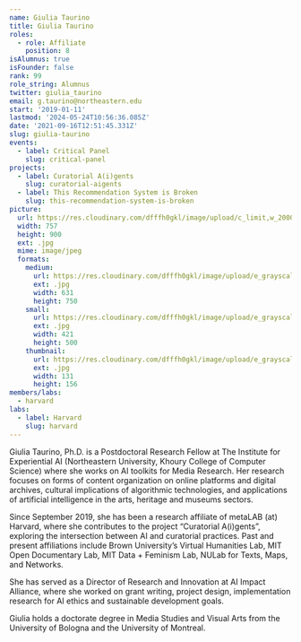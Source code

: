```yaml
---
name: Giulia Taurino
title: Giulia Taurino
roles:
  - role: Affiliate
    position: 8
isAlumnus: true
isFounder: false
rank: 99
role_string: Alumnus
twitter: giulia_taurino
email: g.taurino@northeastern.edu
start: '2019-01-11'
lastmod: '2024-05-24T10:56:36.085Z'
date: '2021-09-16T12:51:45.331Z'
slug: giulia-taurino
events:
  - label: Critical Panel
    slug: critical-panel
projects:
  - label: Curatorial A(i)gents
    slug: curatorial-aigents
  - label: This Recommendation System is Broken
    slug: this-recommendation-system-is-broken
picture:
  url: https://res.cloudinary.com/dfffh0gkl/image/upload/c_limit,w_2000,h_2000/e_grayscale/v1634897540/giulia_6f9209b93d.jpg
  width: 757
  height: 900
  ext: .jpg
  mime: image/jpeg
  formats:
    medium:
      url: https://res.cloudinary.com/dfffh0gkl/image/upload/e_grayscale/v1634897541/medium_giulia_6f9209b93d.jpg
      ext: .jpg
      width: 631
      height: 750
    small:
      url: https://res.cloudinary.com/dfffh0gkl/image/upload/e_grayscale/v1634897542/small_giulia_6f9209b93d.jpg
      ext: .jpg
      width: 421
      height: 500
    thumbnail:
      url: https://res.cloudinary.com/dfffh0gkl/image/upload/e_grayscale/v1634897541/thumbnail_giulia_6f9209b93d.jpg
      ext: .jpg
      width: 131
      height: 156
members/labs:
  - harvard
labs:
  - label: Harvard
    slug: harvard
---
```

Giulia Taurino, Ph.D. is a Postdoctoral Research Fellow at The Institute for Experiential AI (Northeastern University, Khoury College of Computer Science) where she works on AI toolkits for Media Research. Her research focuses on forms of content organization on online platforms and digital archives, cultural implications of algorithmic technologies, and applications of artificial intelligence in the arts, heritage and museums sectors.

Since September 2019, she has been a research affiliate of metaLAB (at) Harvard, where she contributes to the project “Curatorial A(i)gents”, exploring the intersection between AI and curatorial practices. Past and present affiliations include Brown University’s Virtual Humanities Lab, MIT Open Documentary Lab, MIT Data + Feminism Lab, NULab for Texts, Maps, and Networks.

She has served as a Director of Research and Innovation at AI Impact Alliance, where she worked on grant writing, project design, implementation research for AI ethics and sustainable development goals.

Giulia holds a doctorate degree in Media Studies and Visual Arts from the University of Bologna and the University of Montreal.